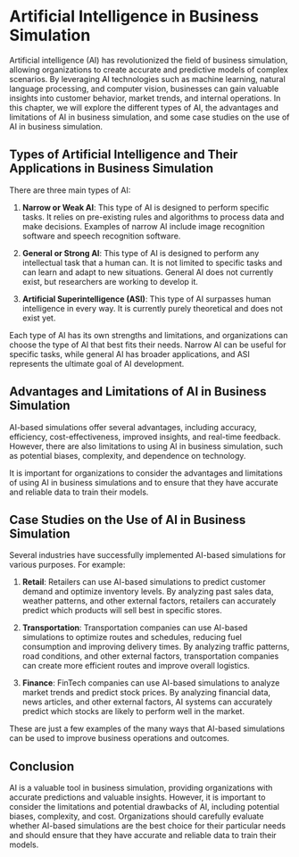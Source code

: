 Artificial Intelligence in Business Simulation
==============================================

Artificial intelligence (AI) has revolutionized the field of business simulation, allowing organizations to create accurate and predictive models of complex scenarios. By leveraging AI technologies such as machine learning, natural language processing, and computer vision, businesses can gain valuable insights into customer behavior, market trends, and internal operations. In this chapter, we will explore the different types of AI, the advantages and limitations of AI in business simulation, and some case studies on the use of AI in business simulation.

Types of Artificial Intelligence and Their Applications in Business Simulation
------------------------------------------------------------------------------

There are three main types of AI:

1. **Narrow or Weak AI**: This type of AI is designed to perform specific tasks. It relies on pre-existing rules and algorithms to process data and make decisions. Examples of narrow AI include image recognition software and speech recognition software.

2. **General or Strong AI**: This type of AI is designed to perform any intellectual task that a human can. It is not limited to specific tasks and can learn and adapt to new situations. General AI does not currently exist, but researchers are working to develop it.

3. **Artificial Superintelligence (ASI)**: This type of AI surpasses human intelligence in every way. It is currently purely theoretical and does not exist yet.

Each type of AI has its own strengths and limitations, and organizations can choose the type of AI that best fits their needs. Narrow AI can be useful for specific tasks, while general AI has broader applications, and ASI represents the ultimate goal of AI development.

Advantages and Limitations of AI in Business Simulation
-------------------------------------------------------

AI-based simulations offer several advantages, including accuracy, efficiency, cost-effectiveness, improved insights, and real-time feedback. However, there are also limitations to using AI in business simulation, such as potential biases, complexity, and dependence on technology.

It is important for organizations to consider the advantages and limitations of using AI in business simulations and to ensure that they have accurate and reliable data to train their models.

Case Studies on the Use of AI in Business Simulation
----------------------------------------------------

Several industries have successfully implemented AI-based simulations for various purposes. For example:

1. **Retail**: Retailers can use AI-based simulations to predict customer demand and optimize inventory levels. By analyzing past sales data, weather patterns, and other external factors, retailers can accurately predict which products will sell best in specific stores.

2. **Transportation**: Transportation companies can use AI-based simulations to optimize routes and schedules, reducing fuel consumption and improving delivery times. By analyzing traffic patterns, road conditions, and other external factors, transportation companies can create more efficient routes and improve overall logistics.

3. **Finance**: FinTech companies can use AI-based simulations to analyze market trends and predict stock prices. By analyzing financial data, news articles, and other external factors, AI systems can accurately predict which stocks are likely to perform well in the market.

These are just a few examples of the many ways that AI-based simulations can be used to improve business operations and outcomes.

Conclusion
----------

AI is a valuable tool in business simulation, providing organizations with accurate predictions and valuable insights. However, it is important to consider the limitations and potential drawbacks of AI, including potential biases, complexity, and cost. Organizations should carefully evaluate whether AI-based simulations are the best choice for their particular needs and should ensure that they have accurate and reliable data to train their models.

